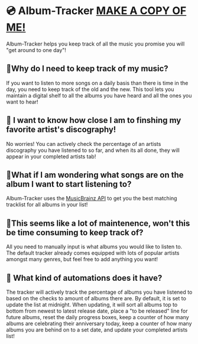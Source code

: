 # 💿 Album-Tracker [MAKE A COPY OF ME!](https://docs.google.com/spreadsheets/d/1OEY8XzBXkchjrP_uRs8bLQuyihuDyMn_Ib1NR_rP_YU/edit?usp=sharing)

Album-Tracker helps you keep track of all the music you promise you will "get around to one day"!

## 🤔Why do I need to keep track of my music?

If you want to listen to more songs on a daily basis than there is time in the day, you need to keep track of the old and the new. This tool lets you maintain a digital shelf to all the albums you have heard and all the ones you want to hear!

## 🎤 I want to know how close I am to finshing my favorite artist's discography!

No worries! You can actively check the percentage of an artists discography you have listened to so far, and when its all done, they will appear in your completed artists tab!

## 🎸What if I am wondering what songs are on the album I want to start listening to?

Album-Tracker uses the [MusicBrainz API](https://musicbrainz.org/doc/MusicBrainz_API) to get you the best matching tracklist for all albums in your list!

## 🥁This seems like a lot of maintenence, won't this be time consuming to keep track of?

All you need to manually input is what albums you would like to listen to. The default tracker already comes equipped with lots of popular artists amongst many genres, but feel free to add anything you want!

## 🎹 What kind of automations does it have?

The tracker will actively track the percentage of albums you have listened to based on the checks to amount of albums there are. By default, it is set to update the list at midnight. When updating, it will sort all albums top to bottom from newest to latest release date, place a "to be released" line for future albums, reset the daily progress boxes, keep a counter of how many albums are celebrating their anniversary today, keep a counter of how many albums you are behind on to a set date, and update your completed artists list!
